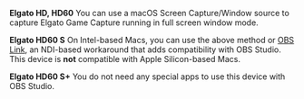 **Elgato HD, HD60**
You can use a macOS Screen Capture/Window source to capture Elgato Game Capture running in full screen window mode.

**Elgato HD60 S**
On Intel-based Macs, you can use the above method or [OBS Link](https://help.elgato.com/hc/articles/360031363132), an NDI-based workaround that adds compatibility with OBS Studio. This device is **not** compatible with Apple Silicon-based Macs.

**Elgato HD60 S+**
You do not need any special apps to use this device with OBS Studio.
